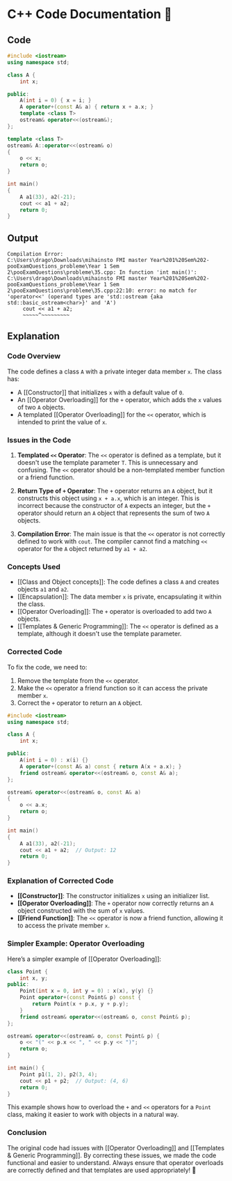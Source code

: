 # C++ Code Documentation 📄

## Code
```cpp
#include <iostream>
using namespace std;

class A {
    int x;

public:
    A(int i = 0) { x = i; }
    A operator+(const A& a) { return x + a.x; }
    template <class T>
    ostream& operator<<(ostream&);
};

template <class T>
ostream& A::operator<<(ostream& o)
{
    o << x;
    return o;
}

int main()
{
    A a1(33), a2(-21);
    cout << a1 + a2;
    return 0;
}
```

## Output
```
Compilation Error:
C:\Users\drago\Downloads\mihainsto FMI master Year%201%20Sem%202-pooExamQuestions_probleme\Year 1 Sem 2\pooExamQuestions\probleme\35.cpp: In function 'int main()':
C:\Users\drago\Downloads\mihainsto FMI master Year%201%20Sem%202-pooExamQuestions_probleme\Year 1 Sem 2\pooExamQuestions\probleme\35.cpp:22:10: error: no match for 'operator<<' (operand types are 'std::ostream {aka std::basic_ostream<char>}' and 'A')
     cout << a1 + a2;
     ~~~~~^~~~~~~~~~
```

## Explanation

### Code Overview
The code defines a class `A` with a private integer data member `x`. The class has:
- A [[Constructor]] that initializes `x` with a default value of `0`.
- An [[Operator Overloading]] for the `+` operator, which adds the `x` values of two `A` objects.
- A templated [[Operator Overloading]] for the `<<` operator, which is intended to print the value of `x`.

### Issues in the Code
1. **Templated `<<` Operator**: The `<<` operator is defined as a template, but it doesn't use the template parameter `T`. This is unnecessary and confusing. The `<<` operator should be a non-templated member function or a friend function.

2. **Return Type of `+` Operator**: The `+` operator returns an `A` object, but it constructs this object using `x + a.x`, which is an integer. This is incorrect because the constructor of `A` expects an integer, but the `+` operator should return an `A` object that represents the sum of two `A` objects.

3. **Compilation Error**: The main issue is that the `<<` operator is not correctly defined to work with `cout`. The compiler cannot find a matching `<<` operator for the `A` object returned by `a1 + a2`.

### Concepts Used
- [[Class and Object concepts]]: The code defines a class `A` and creates objects `a1` and `a2`.
- [[Encapsulation]]: The data member `x` is private, encapsulating it within the class.
- [[Operator Overloading]]: The `+` operator is overloaded to add two `A` objects.
- [[Templates & Generic Programming]]: The `<<` operator is defined as a template, although it doesn't use the template parameter.

### Corrected Code
To fix the code, we need to:
1. Remove the template from the `<<` operator.
2. Make the `<<` operator a friend function so it can access the private member `x`.
3. Correct the `+` operator to return an `A` object.

```cpp
#include <iostream>
using namespace std;

class A {
    int x;

public:
    A(int i = 0) : x(i) {}
    A operator+(const A& a) const { return A(x + a.x); }
    friend ostream& operator<<(ostream& o, const A& a);
};

ostream& operator<<(ostream& o, const A& a)
{
    o << a.x;
    return o;
}

int main()
{
    A a1(33), a2(-21);
    cout << a1 + a2;  // Output: 12
    return 0;
}
```

### Explanation of Corrected Code
- **[[Constructor]]**: The constructor initializes `x` using an initializer list.
- **[[Operator Overloading]]**: The `+` operator now correctly returns an `A` object constructed with the sum of `x` values.
- **[[Friend Function]]**: The `<<` operator is now a friend function, allowing it to access the private member `x`.

### Simpler Example: Operator Overloading
Here’s a simpler example of [[Operator Overloading]]:

```cpp
class Point {
    int x, y;
public:
    Point(int x = 0, int y = 0) : x(x), y(y) {}
    Point operator+(const Point& p) const {
        return Point(x + p.x, y + p.y);
    }
    friend ostream& operator<<(ostream& o, const Point& p);
};

ostream& operator<<(ostream& o, const Point& p) {
    o << "(" << p.x << ", " << p.y << ")";
    return o;
}

int main() {
    Point p1(1, 2), p2(3, 4);
    cout << p1 + p2;  // Output: (4, 6)
    return 0;
}
```

This example shows how to overload the `+` and `<<` operators for a `Point` class, making it easier to work with objects in a natural way.

### Conclusion
The original code had issues with [[Operator Overloading]] and [[Templates & Generic Programming]]. By correcting these issues, we made the code functional and easier to understand. Always ensure that operator overloads are correctly defined and that templates are used appropriately! 🚀